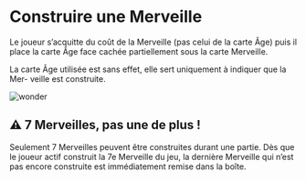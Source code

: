 # Construire une Merveille

Le joueur s’acquitte du coût de la Merveille (pas celui de la carte Âge) puis il place la carte Âge face cachée partiellement sous la carte Merveille.

La carte Âge utilisée est sans effet, elle sert uniquement à indiquer que la Mer- veille est construite.

![wonder](/images/wonder.png)

## ⚠️ 7 Merveilles, pas une de plus !

Seulement 7 Merveilles peuvent être construites durant une partie. Dès que le  joueur actif construit la 7e Merveille du jeu, la dernière Merveille qui n’est pas encore construite est immédiatement remise dans la boîte.